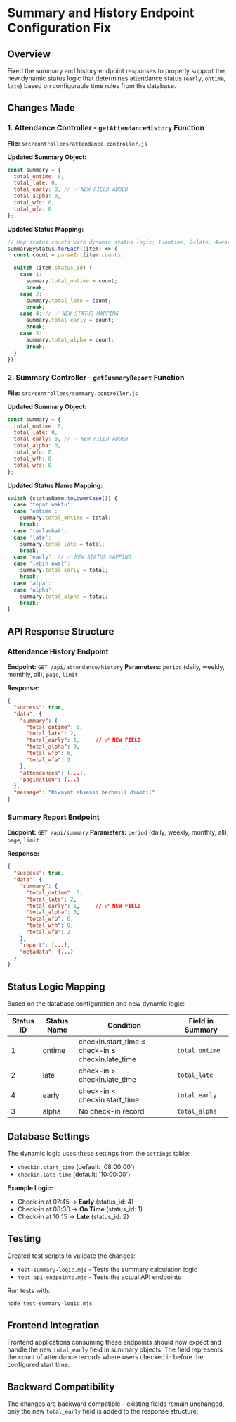 # Summary and History Endpoint Configuration Fix

## Overview

Fixed the summary and history endpoint responses to properly support the new dynamic status logic that determines attendance status (`early`, `ontime`, `late`) based on configurable time rules from the database.

## Changes Made

### 1. Attendance Controller - `getAttendanceHistory` Function

**File:** `src/controllers/attendance.controller.js`

**Updated Summary Object:**

```javascript
const summary = {
  total_ontime: 0,
  total_late: 0,
  total_early: 0, // ✅ NEW FIELD ADDED
  total_alpha: 0,
  total_wfo: 0,
  total_wfa: 0
};
```

**Updated Status Mapping:**

```javascript
// Map status counts with dynamic status logic: 1=ontime, 2=late, 4=early, 3=alpha
summaryByStatus.forEach((item) => {
  const count = parseInt(item.count);

  switch (item.status_id) {
    case 1:
      summary.total_ontime = count;
      break;
    case 2:
      summary.total_late = count;
      break;
    case 4: // ✅ NEW STATUS MAPPING
      summary.total_early = count;
      break;
    case 3:
      summary.total_alpha = count;
      break;
  }
});
```

### 2. Summary Controller - `getSummaryReport` Function

**File:** `src/controllers/summary.controller.js`

**Updated Summary Object:**

```javascript
const summary = {
  total_ontime: 0,
  total_late: 0,
  total_early: 0, // ✅ NEW FIELD ADDED
  total_alpha: 0,
  total_wfo: 0,
  total_wfh: 0,
  total_wfa: 0
};
```

**Updated Status Name Mapping:**

```javascript
switch (statusName.toLowerCase()) {
  case 'tepat waktu':
  case 'ontime':
    summary.total_ontime = total;
    break;
  case 'terlambat':
  case 'late':
    summary.total_late = total;
    break;
  case 'early': // ✅ NEW STATUS MAPPING
  case 'lebih awal':
    summary.total_early = total;
    break;
  case 'alpa':
  case 'alpha':
    summary.total_alpha = total;
    break;
}
```

## API Response Structure

### Attendance History Endpoint

**Endpoint:** `GET /api/attendance/history`
**Parameters:** `period` (daily, weekly, monthly, all), `page`, `limit`

**Response:**

```json
{
  "success": true,
  "data": {
    "summary": {
      "total_ontime": 5,
      "total_late": 2,
      "total_early": 1,     // ✅ NEW FIELD
      "total_alpha": 0,
      "total_wfo": 6,
      "total_wfa": 2
    },
    "attendances": [...],
    "pagination": {...}
  },
  "message": "Riwayat absensi berhasil diambil"
}
```

### Summary Report Endpoint

**Endpoint:** `GET /api/summary`
**Parameters:** `period` (daily, weekly, monthly, all), `page`, `limit`

**Response:**

```json
{
  "success": true,
  "data": {
    "summary": {
      "total_ontime": 5,
      "total_late": 2,
      "total_early": 1,     // ✅ NEW FIELD
      "total_alpha": 0,
      "total_wfo": 6,
      "total_wfh": 0,
      "total_wfa": 2
    },
    "report": [...],
    "metadata": {...}
  }
}
```

## Status Logic Mapping

Based on the database configuration and new dynamic logic:

| Status ID | Status Name | Condition                                         | Field in Summary |
| --------- | ----------- | ------------------------------------------------- | ---------------- |
| 1         | ontime      | checkin.start_time ≤ check-in ≤ checkin.late_time | `total_ontime`   |
| 2         | late        | check-in > checkin.late_time                      | `total_late`     |
| 4         | early       | check-in < checkin.start_time                     | `total_early`    |
| 3         | alpha       | No check-in record                                | `total_alpha`    |

## Database Settings

The dynamic logic uses these settings from the `settings` table:

- `checkin.start_time` (default: '08:00:00')
- `checkin.late_time` (default: '10:00:00')

**Example Logic:**

- Check-in at 07:45 → **Early** (status_id: 4)
- Check-in at 08:30 → **On Time** (status_id: 1)
- Check-in at 10:15 → **Late** (status_id: 2)

## Testing

Created test scripts to validate the changes:

- `test-summary-logic.mjs` - Tests the summary calculation logic
- `test-api-endpoints.mjs` - Tests the actual API endpoints

Run tests with:

```bash
node test-summary-logic.mjs
```

## Frontend Integration

Frontend applications consuming these endpoints should now expect and handle the new `total_early` field in summary objects. The field represents the count of attendance records where users checked in before the configured start time.

## Backward Compatibility

The changes are backward compatible - existing fields remain unchanged, only the new `total_early` field is added to the response structure.
